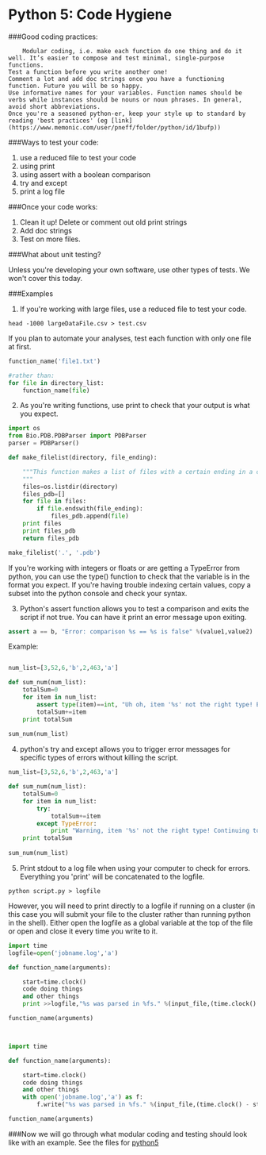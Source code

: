 # Python 5: Code Hygiene

###Good coding practices:

		Modular coding, i.e. make each function do one thing and do it well. It’s easier to compose and test minimal, single-purpose functions.
	Test a function before you write another one!
	Comment a lot and add doc strings once you have a functioning function. Future you will be so happy.
	Use informative names for your variables. Function names should be verbs while instances should be nouns or noun phrases. In general, avoid short abbreviations.
	Once you're a seasoned python-er, keep your style up to standard by reading 'best practices' (eg [link](https://www.memonic.com/user/pneff/folder/python/id/1bufp))


###Ways to test your code:

1. use a reduced file to test your code
2. using print
3. using assert with a boolean comparison
4. try and except
5. print a log file
	
	
###Once your code works:

1. Clean it up! Delete or comment out old print strings
2. Add doc strings
3. Test on more files.
	
	
###What about unit testing?
	
Unless you're developing your own software, use other types of tests. We won't cover this today.



###Examples

1. If you're working with large files, use a reduced file to test your code. 

```
head -1000 largeDataFile.csv > test.csv 
```

If you plan to automate your analyses, test each function with only one file at first.

``` python
function_name('file1.txt')

#rather than:
for file in directory_list:
	function_name(file)
```

2. As you're writing functions, use print to check that your output is what you expect.
	
```python
import os
from Bio.PDB.PDBParser import PDBParser
parser = PDBParser()

def make_filelist(directory, file_ending):

	"""This function makes a list of files with a certain ending in a certain directory.
	"""
	files=os.listdir(directory)
	files_pdb=[]
	for file in files:
		if file.endswith(file_ending):
			files_pdb.append(file)
	print files
	print files_pdb
	return files_pdb

make_filelist('.', '.pdb')
```
	
If you're working with integers or floats or are getting a TypeError from python, you can use the type() function to check that the variable is in the format you expect. If you're having trouble indexing certain values, copy a subset into the python console and check your syntax.

3. Python's assert function allows you to test a comparison and exits the script if not true. You can have it print an error message upon exiting.

```python
assert a == b, "Error: comparison %s == %s is false" %(value1,value2)
```

Example: 
	
```python

num_list=[3,52,6,'b',2,463,'a']

def sum_num(num_list):
	totalSum=0
	for item in num_list:
		assert type(item)==int, "Uh oh, item '%s' not the right type! Exiting now." %item
		totalSum+=item
	print totalSum
			
sum_num(num_list)


```

4. python's try and except allows you to trigger error messages for specific types of errors without killing the script.
	
```python
num_list=[3,52,6,'b',2,463,'a']

def sum_num(num_list):
	totalSum=0
	for item in num_list:
		try:
			totalSum+=item
		except TypeError:
			print "Warning, item '%s' not the right type! Continuing to next item" %item
	print totalSum
			
sum_num(num_list)


```

	
5. Print stdout to a log file when using your computer to check for errors. Everything you 'print' will be concatenated to the logfile. 

```
python script.py > logfile
```
	
However, you will need to print directly to a logfile if running on a cluster (in this case you will submit your file to the cluster rather than running python in the shell). Either open the logfile as a global variable at the top of the file or open and close it every time you write to it.
	
```python
import time
logfile=open('jobname.log','a') 

def function_name(arguments):

	start=time.clock()
	code doing things
	and other things
	print >>logfile,"%s was parsed in %fs." %(input_file,(time.clock() - start))

function_name(arguments)



import time

def function_name(arguments):

	start=time.clock()
	code doing things
	and other things
	with open('jobname.log','a') as f:
		f.write("%s was parsed in %fs." %(input_file,(time.clock() - start)))

function_name(arguments)
```


###Now we will go through what modular coding and testing should look like with an example.
See the files for [python5](python5_files.zip)



	
